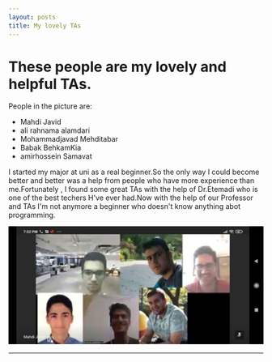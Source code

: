 ```yaml
---
layout: posts
title: My lovely TAs
---
```


# These people are my lovely and helpful TAs.
People in the picture are:
- Mahdi Javid
- ali rahnama alamdari
- Mohammadjavad Mehditabar
- Babak BehkamKia
- amirhossein Samavat


I started my major at uni as a real beginner.So the only way I could become better and better was a help from people who have more experience than me.Fortunately , I found some great TAs with the help of Dr.Etemadi who is one of the best techers H've ever had.Now with the help of our Professor and TAs I'm not anymore a beginner who doesn't know anything abot programming.



![alt text](../assets/images/photo_2020-11-30_20-03-46.jpg "TAs")

---